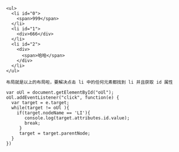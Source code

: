     <ul>
      <li id="0">
        <span>999</span>
      </li>
      <li id="1">
        <div>666</div>
      </li>
      <li id="2">
        <div>
          <span>哈哈</span>
        </div>
      </li>
    </ul>
    
    布局就是以上的布局啦，要解决点击 li 中的任何元素都找到 li 并且获取 id 属性
    
    var oUl = document.getElementById("oUl");
    oUl.addEventListener("click", function(e) {
      var target = e.target;
      while(target != oUl ){
        if(target.nodeName == 'LI'){
           console.log(target.attributes.id.value);
           break;
         }
         target = target.parentNode;
      }
    })
